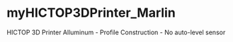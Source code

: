 # myHICTOP3DPrinter_Marlin
HICTOP 3D Printer Alluminum - Profile Construction - No auto-level sensor 
